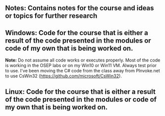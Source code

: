 
## Notes: Contains notes for the course and ideas or topics for further research


## Windows: Code for the course that is either a result of the code presented in the modules or code of my own that is being worked on.

**Note:** Do not assume all code works or executes properly. Most of the code is working in the OSEP labs or on my Win10 or Win11 VM. Always test prior to use. I've been moving the C# code from the class away from PInvoke.net to use CsWin32 (https://github.com/microsoft/CsWin32).


## Linux: Code for the course that is either a result of the code presented in the modules or code of my own that is being worked on.

